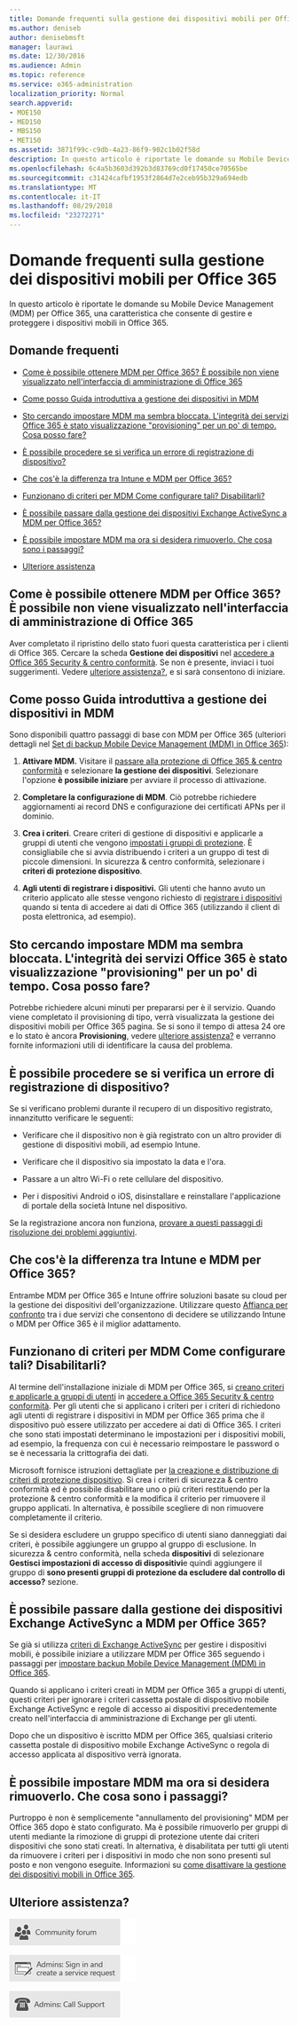 ```yaml
---
title: Domande frequenti sulla gestione dei dispositivi mobili per Office 365
ms.author: deniseb
author: denisebmsft
manager: laurawi
ms.date: 12/30/2016
ms.audience: Admin
ms.topic: reference
ms.service: o365-administration
localization_priority: Normal
search.appverid:
- MOE150
- MED150
- MBS150
- MET150
ms.assetid: 3871f99c-c9db-4a23-86f9-902c1b02f58d
description: In questo articolo è riportate le domande su Mobile Device Management (MDM) per Office 365, una caratteristica che consente di gestire e proteggere i dispositivi mobili in Office 365.
ms.openlocfilehash: 6c4a5b3603d392b3d83769cd0f17450ce70565be
ms.sourcegitcommit: c31424cafbf1953f2864d7e2ceb95b329a694edb
ms.translationtype: MT
ms.contentlocale: it-IT
ms.lasthandoff: 08/29/2018
ms.locfileid: "23272271"
---
```

# <a name="frequently-asked-questions-about-mobile-device-management-for-office-365"></a>Domande frequenti sulla gestione dei dispositivi mobili per Office 365

In questo articolo è riportate le domande su Mobile Device Management (MDM) per Office 365, una caratteristica che consente di gestire e proteggere i dispositivi mobili in Office 365.
  
## <a name="faqs"></a>Domande frequenti

- [Come è possibile ottenere MDM per Office 365? È possibile non viene visualizzato nell'interfaccia di amministrazione di Office 365](#how-can-i-get-mdm-for-office-365-i-dont-see-it-in-the-office-365-admin-center)
    
- [Come posso Guida introduttiva a gestione dei dispositivi in MDM](#how-can-i-get-started-with-device-management-in-mdm)
    
- [Sto cercando impostare MDM ma sembra bloccata. L'integrità dei servizi Office 365 è stato visualizzazione "provisioning" per un po' di tempo. Cosa posso fare?](#im-trying-to-set-up-mdm-but-it-seems-stuck-the-office-365-service-health-has-been-showing-provisioning-for-a-while-what-can-i-do)
    
- [È possibile procedere se si verifica un errore di registrazione di dispositivo?](#what-can-i-do-if-device-enrollment-fails)
    
- [Che cos'è la differenza tra Intune e MDM per Office 365?](#whats-the-difference-between-intune-and-mdm-for-office-365)
    
- [Funzionano di criteri per MDM Come configurare tali? Disabilitarli?](#how-do-policies-work-for-mdm-how-do-i-set-them-up-disable-them)
    
- [È possibile passare dalla gestione dei dispositivi Exchange ActiveSync a MDM per Office 365?](#can-i-switch-from-exchange-activesync-device-management-to-mdm-for-office-365)
    
- [È possibile impostare MDM ma ora si desidera rimuoverlo. Che cosa sono i passaggi?](#i-set-up-mdm-but-now-i-want-to-remove-it-what-are-the-steps)
    
- [Ulteriore assistenza](#still-need-help)
    
## <a name="how-can-i-get-mdm-for-office-365-i-dont-see-it-in-the-office-365-admin-center"></a>Come è possibile ottenere MDM per Office 365? È possibile non viene visualizzato nell'interfaccia di amministrazione di Office 365

Aver completato il ripristino dello stato fuori questa caratteristica per i clienti di Office 365. Cercare la scheda **Gestione dei dispositivi** nel [accedere a Office 365 Security &amp; centro conformità](https://support.office.com/article/7e696a40-b86b-4a20-afcc-559218b7b1b8). Se non è presente, inviaci i tuoi suggerimenti. Vedere [ulteriore assistenza?](#still-need-help), e si sarà consentono di iniziare. 
  
## <a name="how-can-i-get-started-with-device-management-in-mdm"></a>Come posso Guida introduttiva a gestione dei dispositivi in MDM

Sono disponibili quattro passaggi di base con MDM per Office 365 (ulteriori dettagli nel [Set di backup Mobile Device Management (MDM) in Office 365](set-up-mobile-device-management.md)):
  
1. **Attivare MDM.** Visitare il [passare alla protezione di Office 365 &amp; centro conformità](https://support.office.com/article/7e696a40-b86b-4a20-afcc-559218b7b1b8) e selezionare **la gestione dei dispositivi**. Selezionare l'opzione **è possibile iniziare** per avviare il processo di attivazione. 
    
2. **Completare la configurazione di MDM**. Ciò potrebbe richiedere aggiornamenti ai record DNS e configurazione dei certificati APNs per il dominio. 
    
3. **Crea i criteri**. Creare criteri di gestione di dispositivi e applicarle a gruppi di utenti che vengono [impostati i gruppi di protezione](create-device-security-policies.md). È consigliabile che si avvia distribuendo i criteri a un gruppo di test di piccole dimensioni. In sicurezza &amp; centro conformità, selezionare i **criteri di protezione dispositivo**.
    
4. **Agli utenti di registrare i dispositivi.** Gli utenti che hanno avuto un criterio applicato alle stesse vengono richiesto di [registrare i dispositivi](enroll-your-mobile-device.md) quando si tenta di accedere ai dati di Office 365 (utilizzando il client di posta elettronica, ad esempio). 
    
## <a name="im-trying-to-set-up-mdm-but-it-seems-stuck-the-office-365-service-health-has-been-showing-provisioning-for-a-while-what-can-i-do"></a>Sto cercando impostare MDM ma sembra bloccata. L'integrità dei servizi Office 365 è stato visualizzazione "provisioning" per un po' di tempo. Cosa posso fare?

Potrebbe richiedere alcuni minuti per prepararsi per è il servizio. Quando viene completato il provisioning di tipo, verrà visualizzata la gestione dei dispositivi mobili per Office 365 pagina. Se si sono il tempo di attesa 24 ore e lo stato è ancora **Provisioning**, vedere [ulteriore assistenza?](#still-need-help) e verranno fornite informazioni utili di identificare la causa del problema. 
  
## <a name="what-can-i-do-if-device-enrollment-fails"></a>È possibile procedere se si verifica un errore di registrazione di dispositivo?

Se si verificano problemi durante il recupero di un dispositivo registrato, innanzitutto verificare le seguenti:
  
- Verificare che il dispositivo non è già registrato con un altro provider di gestione di dispositivi mobili, ad esempio Intune.
    
- Verificare che il dispositivo sia impostato la data e l'ora.
    
- Passare a un altro Wi-Fi o rete cellulare del dispositivo.
    
- Per i dispositivi Android o iOS, disinstallare e reinstallare l'applicazione di portale della società Intune nel dispositivo.
    
Se la registrazione ancora non funziona, [provare a questi passaggi di risoluzione dei problemi aggiuntivi](troubleshoot-mdm.md).
  
## <a name="whats-the-difference-between-intune-and-mdm-for-office-365"></a>Che cos'è la differenza tra Intune e MDM per Office 365?

Entrambe MDM per Office 365 e Intune offrire soluzioni basate su cloud per la gestione dei dispositivi dell'organizzazione. Utilizzare questo [Affianca per confronto](choose-between-mdm-and-intune.md) tra i due servizi che consentono di decidere se utilizzando Intune o MDM per Office 365 è il miglior adattamento. 
  
## <a name="how-do-policies-work-for-mdm-how-do-i-set-them-up-disable-them"></a>Funzionano di criteri per MDM Come configurare tali? Disabilitarli?

Al termine dell'installazione iniziale di MDM per Office 365, si [creano criteri e applicarle a gruppi di utenti](create-device-security-policies.md) in [accedere a Office 365 Security &amp; centro conformità](https://support.office.com/article/7e696a40-b86b-4a20-afcc-559218b7b1b8). Per gli utenti che si applicano i criteri per i criteri di richiedono agli utenti di registrare i dispositivi in MDM per Office 365 prima che il dispositivo può essere utilizzato per accedere ai dati di Office 365. I criteri che sono stati impostati determinano le impostazioni per i dispositivi mobili, ad esempio, la frequenza con cui è necessario reimpostare le password o se è necessaria la crittografia dei dati. 
  
Microsoft fornisce istruzioni dettagliate per [la creazione e distribuzione di criteri di protezione dispositivo](create-device-security-policies.md). Si crea i criteri di sicurezza &amp; centro conformità ed è possibile disabilitare uno o più criteri restituendo per la protezione &amp; centro conformità e la modifica il criterio per rimuovere il gruppo applicati. In alternativa, è possibile scegliere di non rimuovere completamente il criterio.
  
Se si desidera escludere un gruppo specifico di utenti siano danneggiati dai criteri, è possibile aggiungere un gruppo al gruppo di esclusione. In sicurezza &amp; centro conformità, nella scheda **dispositivi** di selezionare **Gestisci impostazioni di accesso di dispositivi**e quindi aggiungere il gruppo di **sono presenti gruppi di protezione da escludere dal controllo di accesso?** sezione. 
  
## <a name="can-i-switch-from-exchange-activesync-device-management-to-mdm-for-office-365"></a>È possibile passare dalla gestione dei dispositivi Exchange ActiveSync a MDM per Office 365?

Se già si utilizza [criteri di Exchange ActiveSync](https://go.microsoft.com/fwlink/?LinkId=615145) per gestire i dispositivi mobili, è possibile iniziare a utilizzare MDM per Office 365 seguendo i passaggi per [impostare backup Mobile Device Management (MDM) in Office 365](set-up-mobile-device-management.md).
  
Quando si applicano i criteri creati in MDM per Office 365 a gruppi di utenti, questi criteri per ignorare i criteri cassetta postale di dispositivo mobile Exchange ActiveSync e regole di accesso ai dispositivi precedentemente creato nell'interfaccia di amministrazione di Exchange per gli utenti. 
  
Dopo che un dispositivo è iscritto MDM per Office 365, qualsiasi criterio cassetta postale di dispositivo mobile Exchange ActiveSync o regola di accesso applicata al dispositivo verrà ignorata.
  
## <a name="i-set-up-mdm-but-now-i-want-to-remove-it-what-are-the-steps"></a>È possibile impostare MDM ma ora si desidera rimuoverlo. Che cosa sono i passaggi?

Purtroppo è non è semplicemente "annullamento del provisioning" MDM per Office 365 dopo è stato configurato. Ma è possibile rimuoverlo per gruppi di utenti mediante la rimozione di gruppi di protezione utente dai criteri dispositivi che sono stati creati. In alternativa, è disabilitata per tutti gli utenti da rimuovere i criteri per i dispositivi in modo che non sono presenti sul posto e non vengono eseguite. Informazioni su [come disattivare la gestione dei dispositivi mobili in Office 365](turn-off-mdm.md).
  
## <a name="still-need-help"></a>Ulteriore assistenza?

[![Ottenere assistenza dai forum della community di Office 365](media/12a746cc-184b-4288-908c-f718ce9c4ba5.png)](https://go.microsoft.com/fwlink/p/?LinkId=518605)
  
[![Amministratori: Accedere e creare una richiesta di assistenza](media/10862798-181d-47a5-ae4f-3f8d5a2874d4.png)]( https://go.microsoft.com/fwlink/p/?LinkId=519124)
  
[![Amministratori: Chiama il supporto](media/9f262e67-e8c9-4fc0-85c2-b3f4cfbc064e.png)](https://go.microsoft.com/fwlink/p/?LinkID=518322)
  

  


